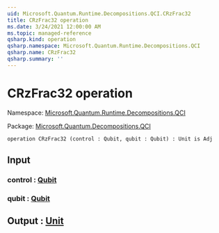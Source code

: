 ```yaml
---
uid: Microsoft.Quantum.Runtime.Decompositions.QCI.CRzFrac32
title: CRzFrac32 operation
ms.date: 3/24/2021 12:00:00 AM
ms.topic: managed-reference
qsharp.kind: operation
qsharp.namespace: Microsoft.Quantum.Runtime.Decompositions.QCI
qsharp.name: CRzFrac32
qsharp.summary: ''
---
```


# CRzFrac32 operation

Namespace: [Microsoft.Quantum.Runtime.Decompositions.QCI](xref:Microsoft.Quantum.Runtime.Decompositions.QCI)

Package: [Microsoft.Quantum.Decompositions.QCI](https://nuget.org/packages/Microsoft.Quantum.Decompositions.QCI)




```qsharp
operation CRzFrac32 (control : Qubit, qubit : Qubit) : Unit is Adj
```


## Input

### control : [Qubit](xref:microsoft.quantum.lang-ref.qubit)




### qubit : [Qubit](xref:microsoft.quantum.lang-ref.qubit)





## Output : [Unit](xref:microsoft.quantum.lang-ref.unit)

